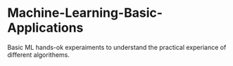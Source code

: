 # Machine-Learning-Basic-Applications
Basic ML hands-ok experaiments to understand the practical experiance of different algorithems.
